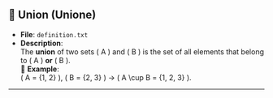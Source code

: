 ## 📁 Union (Unione)
- **File**: `definition.txt`
- **Description**:  
  The **union** of two sets \( A \) and \( B \) is the set of all elements that belong to \( A \) **or** \( B \).  
  🎯 **Example**:  
  \( A = \{1, 2\} \), \( B = \{2, 3\} \) → \( A \cup B = \{1, 2, 3\} \).

---